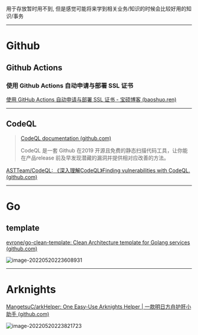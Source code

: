用于存放暂时用不到, 但是感觉可能将来学到相关业务/知识的时候会比较好用的知识/事务

---

# Github

## Github Actions

### 使用 Github Actions 自动申请与部署 SSL 证书

[使用 GitHub Actions 自动申请与部署 SSL 证书 - 宝硕博客 (baoshuo.ren)](https://blog.baoshuo.ren/post/actions-ssl-cert/)

---

## CodeQL

> [CodeQL documentation (github.com)](https://codeql.github.com/docs/)
>
> CodeQL 是一套 Github 在2019 开源且免费的静态扫描代码工具，让你能在产品release 前及早发现潜藏的漏洞并提供相对应改善的方法。

[ASTTeam/CodeQL: 《深入理解CodeQL》Finding vulnerabilities with CodeQL. (github.com)](https://github.com/ASTTeam/CodeQL)

---

# Go

## template

[evrone/go-clean-template: Clean Architecture template for Golang services (github.com)](https://github.com/evrone/go-clean-template)

![image-20220520223608931](http://cdn.ayusummer233.top/img/202205202236173.png)

---

# Arknights

[MangetsuC/arkHelper: One Easy-Use Arknights Helper | 一款明日方舟护肝小助手 (github.com)](https://github.com/MangetsuC/arkHelper)

![image-20220520223821723](http://cdn.ayusummer233.top/img/202205202238930.png)